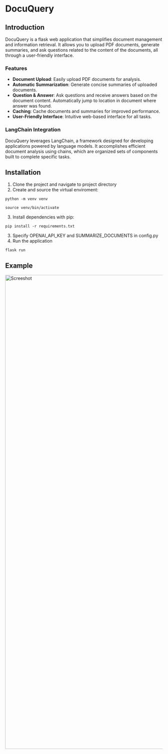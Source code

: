 # DocuQuery

## Introduction

DocuQuery is a flask web application that simplifies document management and information retrieval. It allows you to upload PDF documents, generate summaries, and ask questions related to the content of the documents, all through a user-friendly interface.

### Features

- **Document Upload**: Easily upload PDF documents for analysis.
- **Automatic Summarization**: Generate concise summaries of uploaded documents.
- **Question & Answer**: Ask questions and receive answers based on the document content. Automatically jump to location in document where answer was found.
- **Caching**: Cache documents and summaries for improved performance.
- **User-Friendly Interface**: Intuitive web-based interface for all tasks.

### LangChain Integration

DocuQuery leverages LangChain, a framework designed for developing applications powered by language models. It accomplishes efficient document analysis using chains, which are organized sets of components built to complete specific tasks.

## Installation

1. Clone the project and navigate to project directory
2. Create and source the virtual enviroment: 

```
python -m venv venv

source venv/bin/activate
```

3. Install dependencies with pip:

```
pip install -r requirements.txt
```
3. Specify OPENAI_API_KEY and SUMMARIZE_DOCUMENTS in config.py
5. Run the application

```
flask run

```

## Example

<img src="https://github.com/brendankariniemi/DocuQuery/assets/138073658/990d17d6-6039-4bc6-811b-40ec07ad1040" width="1510" alt="Screeshot">


